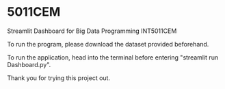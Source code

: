 # 5011CEM
Streamlit Dashboard for Big Data Programming INT5011CEM

To run the program, please download the dataset provided beforehand.

To run the application, head into the terminal before entering "streamlit run Dashboard.py".

Thank you for trying this project out.
